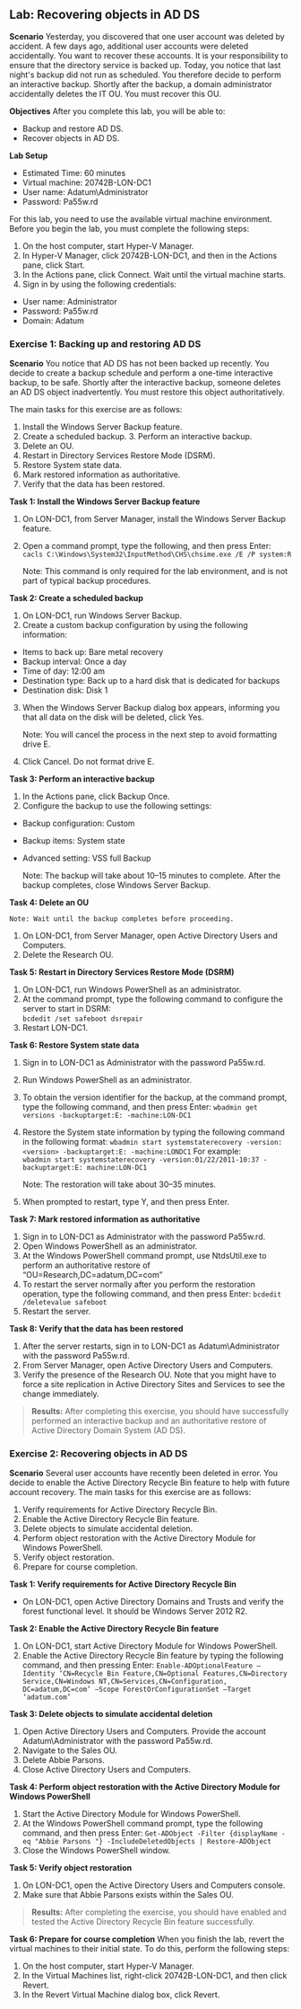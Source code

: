 ## Lab: Recovering objects in AD DS

**Scenario**
Yesterday, you discovered that one user account was deleted by accident. A few days ago, additional user accounts were deleted accidentally. You want to recover these accounts. It is your responsibility to ensure that the directory service is backed up. Today, you notice that last night's backup did not run as scheduled. You therefore decide to perform an interactive backup. Shortly after the backup, a domain administrator accidentally deletes the IT OU. You must recover this OU. 

**Objectives**
After you complete this lab, you will be able to:
- Backup and restore AD DS.
- Recover objects in AD DS. 

**Lab Setup**
- Estimated Time: 60 minutes
- Virtual machine: 20742B-LON-DC1 
- User name: Adatum\Administrator 
- Password: Pa55w.rd 

For this lab, you need to use the available virtual machine environment. Before you begin the lab, you must complete the following steps: 
1. On the host computer, start Hyper-V Manager. 
2. In Hyper-V Manager, click 20742B-LON-DC1, and then in the Actions pane, click Start. 
3. In the Actions pane, click Connect. Wait until the virtual machine starts.  
4. Sign in by using the following credentials:
- User name: Administrator
- Password: Pa55w.rd
- Domain: Adatum 

### Exercise 1: Backing up and restoring AD DS

**Scenario**
You notice that AD DS has not been backed up recently. You decide to create a backup schedule and perform a one-time interactive backup, to be safe. Shortly after the interactive backup, someone deletes an AD DS object inadvertently. You must restore this object authoritatively. 

The main tasks for this exercise are as follows: 
1. Install the Windows Server Backup feature. 
2. Create a scheduled backup. 3. Perform an interactive backup. 
4. Delete an OU. 
5. Restart in Directory Services Restore Mode (DSRM). 
6. Restore System state data. 
7. Mark restored information as authoritative. 
8. Verify that the data has been restored. 

**Task 1: Install the Windows Server Backup feature**
1. On LON-DC1, from Server Manager, install the Windows Server Backup feature. 
2. Open a command prompt, type the following, and then press Enter: 
`cacls C:\Windows\System32\InputMethod\CHS\chsime.exe /E /P system:R`
    
    Note: This command is only required for the lab environment, and is not part of typical backup procedures. 

**Task 2: Create a scheduled backup**
1. On LON-DC1, run Windows Server Backup. 
2. Create a custom backup configuration by using the following information: 
- Items to back up: Bare metal recovery 
- Backup interval: Once a day 
- Time of day: 12:00 am 
- Destination type: Back up to a hard disk that is dedicated for backups 
- Destination disk: Disk 1 
3. When the Windows Server Backup dialog box appears, informing you that all data on the disk will be deleted, click Yes. 
    
    Note: You will cancel the process in the next step to avoid formatting drive E. 

4. Click Cancel. Do not format drive E. 

**Task 3: Perform an interactive backup** 
1. In the Actions pane, click Backup Once. 
2. Configure the backup to use the following settings: 
- Backup configuration: Custom 
- Backup items: System state 
- Advanced setting: VSS full Backup 

    Note: The backup will take about 10–15 minutes to complete. After the backup completes, close Windows Server Backup. 

**Task 4: Delete an OU**

    Note: Wait until the backup completes before proceeding. 

1. On LON-DC1, from Server Manager, open Active Directory Users and Computers. 
2. Delete the Research OU. 

**Task 5: Restart in Directory Services Restore Mode (DSRM)** 
1. On LON-DC1, run Windows PowerShell as an administrator. 
2. At the command prompt, type the following command to configure the server to start in DSRM:  
`bcdedit /set safeboot dsrepair`
1. Restart LON-DC1. 

**Task 6: Restore System state data**
1. Sign in to LON-DC1 as Administrator with the password Pa55w.rd. 
2. Run Windows PowerShell as an administrator. 
3. To obtain the version identifier for the backup, at the command prompt, type the following command, and then press Enter: 
`wbadmin get versions -backuptarget:E: -machine:LON-DC1`
4. Restore the System state information by typing the following command in the following format: 
`wbadmin start systemstaterecovery -version:<version> -backuptarget:E: -machine:LONDC1`
For example:  
`wbadmin start systemstaterecovery -version:01/22/2011-10:37 -backuptarget:E: machine:LON-DC1`
    
    Note: The restoration will take about 30–35 minutes. 

5. When prompted to restart, type Y, and then press Enter. 

**Task 7: Mark restored information as authoritative**
1. Sign in to LON-DC1 as Administrator with the password Pa55w.rd. 
2. Open Windows PowerShell as an administrator. 
3. At the Windows PowerShell command prompt, use NtdsUtil.exe to perform an authoritative restore of “OU=Research,DC=adatum,DC=com” 
4. To restart the server normally after you perform the restoration operation, type the following command, and then press Enter: 
`bcdedit /deletevalue safeboot`
1. Restart the server.

**Task 8: Verify that the data has been restored** 
1. After the server restarts, sign in to LON-DC1 as Adatum\Administrator with the password Pa55w.rd. 
2. From Server Manager, open Active Directory Users and Computers. 
3. Verify the presence of the Research OU. Note that you might have to force a site replication in Active Directory Sites and Services to see the change immediately. 
 
>**Results:** After completing this exercise, you should have successfully performed an interactive backup and an authoritative restore of Active Directory Domain System (AD DS).

### Exercise 2: Recovering objects in AD DS

**Scenario**
Several user accounts have recently been deleted in error. You decide to enable the Active Directory Recycle Bin feature to help with future account recovery. 
The main tasks for this exercise are as follows: 
1. Verify requirements for Active Directory Recycle Bin. 
2. Enable the Active Directory Recycle Bin feature. 
3. Delete objects to simulate accidental deletion. 
4. Perform object restoration with the Active Directory Module for Windows PowerShell. 
5. Verify object restoration. 
6. Prepare for course completion. 

**Task 1: Verify requirements for Active Directory Recycle Bin**
- On LON-DC1, open Active Directory Domains and Trusts and verify the forest functional level. It should be Windows Server 2012 R2.  

**Task 2: Enable the Active Directory Recycle Bin feature**
1. On LON-DC1, start Active Directory Module for Windows PowerShell.
2. Enable the Active Directory Recycle Bin feature by typing the following command, and then pressing Enter:
`Enable-ADOptionalFeature –Identity ‘CN=Recycle Bin Feature,CN=Optional Features,CN=Directory Service,CN=Windows NT,CN=Services,CN=Configuration, DC=adatum,DC=com’ –Scope ForestOrConfigurationSet –Target ‘adatum.com’`

**Task 3: Delete objects to simulate accidental deletion** 
1. Open Active Directory Users and Computers. Provide the account Adatum\Administrator with the password Pa55w.rd. 
2. Navigate to the Sales OU. 
3. Delete Abbie Parsons. 
4. Close Active Directory Users and Computers. 

**Task 4: Perform object restoration with the Active Directory Module for Windows PowerShell**
1. Start the Active Directory Module for Windows PowerShell. 
2. At the Windows PowerShell command prompt, type the following command, and then press Enter: 
`Get-ADObject -Filter {displayName -eq "Abbie Parsons "} -IncludeDeletedObjects | Restore-ADObject`
1. Close the Windows PowerShell window. 

**Task 5: Verify object restoration**
1. On LON-DC1, open the Active Directory Users and Computers console.  
2. Make sure that Abbie Parsons exists within the Sales OU. 
 
>**Results:** After completing the exercise, you should have enabled and tested the Active Directory Recycle Bin feature successfully.

**Task 6: Prepare for course completion** 
When you finish the lab, revert the virtual machines to their initial state. To do this, perform the following steps: 
1. On the host computer, start Hyper-V Manager.  
2. In the Virtual Machines list, right-click 20742B-LON-DC1, and then click Revert. 
3. In the Revert Virtual Machine dialog box, click Revert. 
